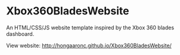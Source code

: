 # Xbox360BladesWebsite
An HTML/CSS/JS website template inspired by the Xbox 360 blades dashboard.

View website: <a href="http://hongaaronc.github.io/Xbox360BladesWebsite/">http://hongaaronc.github.io/Xbox360BladesWebsite/</a>
